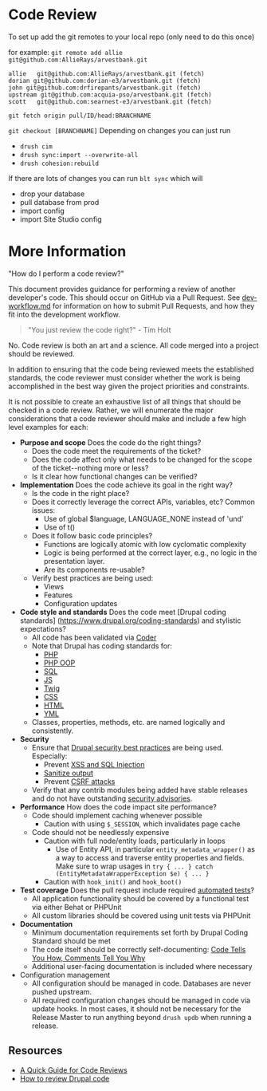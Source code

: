 # Code Review


To set up add the git remotes to your local repo (only need to do this once) 

for example: `git remote add allie git@github.com:AllieRays/arvestbank.git`
```
allie	git@github.com:AllieRays/arvestbank.git (fetch)
dorian git@github.com:dorian-e3/arvestbank.git (fetch)
john git@github.com:drfirepants/arvestbank.git (fetch)
upstream git@github.com:acquia-pso/arvestbank.git (fetch)
scott	git@github.com:searnest-e3/arvestbank.git (fetch)
```

`git fetch origin pull/ID/head:BRANCHNAME`

`git checkout [BRANCHNAME]` 
Depending on changes you can just run 
* `drush cim`
* `drush sync:import --overwrite-all`
* `drush cohesion:rebuild`

If there are lots of changes you can run `blt sync` which will
* drop your database
* pull database from prod
* import config
* import Site Studio config






# More Information 


"How do I perform a code review?"

This document provides guidance for performing a review of another developer's code. This should occur on GitHub via a Pull Request. See [dev-workflow.md](dev-workflow.md) for information on how to submit Pull Requests, and how they fit into the development workflow.

> "You just review the code right?" - Tim Holt

No. Code review is both an art and a science. All code merged into a project should be reviewed.

In addition to ensuring that the code being reviewed meets the established standards, the code reviewer must consider whether the work is being accomplished in the best way given the project priorities and constraints.

It is not possible to create an exhaustive list of all things that should be checked in a code review. Rather, we will enumerate the major considerations that a code reviewer should make and include a few high level examples for each:

* __Purpose and scope__ Does the code do the right things?
    * Does the code meet the requirements of the ticket?
    * Does the code affect only what needs to be changed for the
      scope of the ticket--nothing more or less?
    * Is it clear how functional changes can be verified?
* __Implementation__ Does the code achieve its goal in the right way?
    * Is the code in the right place?
    * Does it correctly leverage the correct APIs, variables, etc? Common issues:
        * Use of global $language, LANGUAGE_NONE instead of 'und'
        * Use of t()
    * Does it follow basic code principles?
        * Functions are logically atomic with low cyclomatic complexity
        * Logic is being performed at the correct layer, e.g., no logic in the presentation layer.
        * Are its components re-usable?
    * Verify best practices are being used:
        * Views
        * Features
        * Configuration updates
* __Code style and standards__ Does the code meet [Drupal coding standards]
  (https://www.drupal.org/coding-standards) and stylistic expectations?
    * All code has been validated via [Coder](https://www.drupal.org/project/coder)
    * Note that Drupal has coding standards for:
        * [PHP](https://www.drupal.org/coding-standards)
        * [PHP OOP](https://www.drupal.org/node/608152)
        * [SQL](https://www.drupal.org/node/2497)
        * [JS](https://www.drupal.org/node/172169)
        * [Twig](https://www.drupal.org/node/1823416)
        * [CSS](https://www.drupal.org/coding-standards/css)
        * [HTML](https://groups.drupal.org/node/6355)
        * [YML](https://www.drupal.org/coding-standards/config)
    * Classes, properties, methods, etc. are named logically and consistently.
* __Security__
    * Ensure that [Drupal security best practices](https://www.drupal.org/docs/8/security) are being used. Especially:
        * Prevent [XSS and SQL Injection](https://www.drupal.org/docs/8/security/writing-secure-code-for-drupal-8)
        * [Sanitize output](https://www.drupal.org/docs/8/security/drupal-8-sanitizing-output)
        * Prevent [CSRF attacks](https://www.drupal.org/node/178896)
    * Verify that any contrib modules being added have stable releases and do not have outstanding [security advisories](https://www.drupal.org/security/contrib).
* __Performance__ How does the code impact site performance?
    * Code should implement caching whenever possible
        * Caution with using `$_SESSION`, which invalidates page cache
    * Code should not be needlessly expensive
        * Caution with full node/entity loads, particularly in loops
            * Use of Entity API, in particular `entity_metadata_wrapper()` as a way to
              access and traverse entity properties and fields. Make sure to wrap usages
              in `try { ... } catch (EntityMetadataWrapperException $e) { ... }`
        * Caution with `hook_init()` and `hook_boot()`
* __Test coverage__ Does the pull request include required [automated tests](readme/testing.md)?
    * All application functionality should be covered by a functional test via either Behat or PHPUnit
    * All custom libraries should be covered using unit tests via PHPUnit
* __Documentation__
    * Minimum documentation requirements set forth by Drupal Coding Standard should be met
    * The code itself should be correctly self-documenting: [Code Tells You How, Comments Tell You Why](http://blog.codinghorror.com/code-tells-you-how-comments-tell-you-why/)
    * Additional user-facing documentation is included where necessary
* Configuration management
    * All configuration should be managed in code. Databases are never pushed upstream.
    * All required configuration changes should be managed in code via update hooks. In most cases, it should not be necessary for the Release Master to run anything beyond `drush updb` when running a release.

## Resources

* [A Quick Guide for Code Reviews](https://www.lullabot.com/articles/a-quick-guide-for-code-reviews)
* [How to review Drupal code](http://colans.net/blog/how-review-drupal-code)
